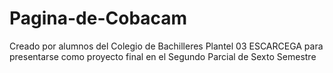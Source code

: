 # Pagina-de-Cobacam
Creado por alumnos del Colegio de Bachilleres Plantel 03 ESCARCEGA para presentarse como proyecto final en el Segundo Parcial de Sexto Semestre
